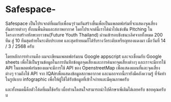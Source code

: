 # Safespace-
  Safespace เป็นโปรเจกต์ที่ผมกับเพื่อนๆร่วมกันสร้างขึ้นเพื่อเป็นแพลตฟอร์มที่จะแสดงจุดเสี่ยงอันตรายต่างๆ ทั้งบนพื้นดินและสภาพอากาศ โดยโปรเจกต์นี้เราได้นำไปแข่งขัน Pitching ในโครงการสร้างทักษะเยาวชน(Future Youth Thailand) ผ่านเข้ารอบชิงชนะเลิศจากทั้งหมด 200 ทีม สู่ 10 ทีมสุดท้ายในระดับประเทศ  และสุดท้ายผมก็ได้รับรางวัลระดับเหรียญทองแดงมา เมื่อวันที่ 14 / 3 / 2568 ครับ 

โดยหลักการทำงานคือ ผมจะเขียนแพลตฟอร์มบน Google appscript และจะเชื่อมกับ Google sheets เพื่อใช้เป็นฐานข้อมูลในการบันทึกข้อมูลจุดเสี่ยงและการค้นหาจุดเสี่ยงต่างๆ และเราจะมีการใช้ API ในแพลตฟอร์มของผมจะมีการใช้ API ของ OpenstreetMap เพื่อแสดงแผนที่และจุดเสี่ยงต่างๆ รวมถึงใช้ API จาก IQAirเพื่อแสดงข้อมูลสภาพอากาศ และนอกจากนี้เรายังมีคลังความรู้ ที่จัดทำในรูปแบบ infographic เพื่อให้ผู้ใช้ได้รับข้อมูลที่เข้าใจง่ายและมีคุณภาพครับ

และทั้งหมดนี้คือตัวโค้ดที่ผมใช้ครับ เผื่อท่านใดสนใจสามารถนำไปศึกษาเพิ่เติมได้เลยครับ ขอบคุณครับบ








